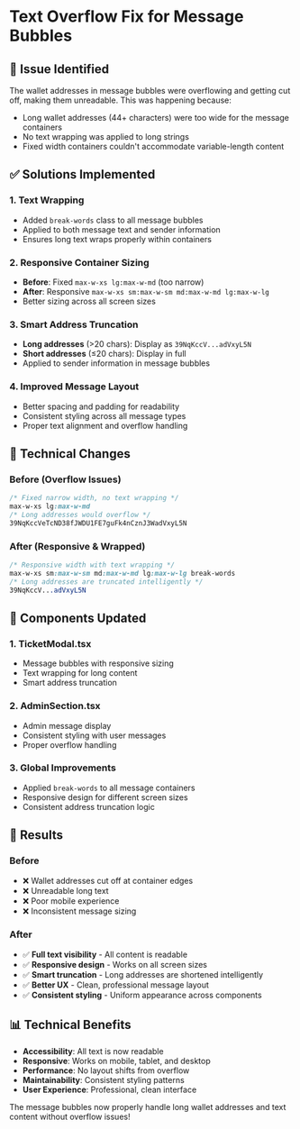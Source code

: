 # Text Overflow Fix for Message Bubbles

## 🐛 **Issue Identified**
The wallet addresses in message bubbles were overflowing and getting cut off, making them unreadable. This was happening because:
- Long wallet addresses (44+ characters) were too wide for the message containers
- No text wrapping was applied to long strings
- Fixed width containers couldn't accommodate variable-length content

## ✅ **Solutions Implemented**

### 1. **Text Wrapping**
- Added `break-words` class to all message bubbles
- Applied to both message text and sender information
- Ensures long text wraps properly within containers

### 2. **Responsive Container Sizing**
- **Before**: Fixed `max-w-xs lg:max-w-md` (too narrow)
- **After**: Responsive `max-w-xs sm:max-w-sm md:max-w-md lg:max-w-lg`
- Better sizing across all screen sizes

### 3. **Smart Address Truncation**
- **Long addresses** (>20 chars): Display as `39NqKccV...adVxyL5N`
- **Short addresses** (≤20 chars): Display in full
- Applied to sender information in message bubbles

### 4. **Improved Message Layout**
- Better spacing and padding for readability
- Consistent styling across all message types
- Proper text alignment and overflow handling

## 🔧 **Technical Changes**

### **Before (Overflow Issues)**
```css
/* Fixed narrow width, no text wrapping */
max-w-xs lg:max-w-md
/* Long addresses would overflow */
39NqKccVeTcND38fJWDU1FE7guFk4nCznJ3WadVxyL5N
```

### **After (Responsive & Wrapped)**
```css
/* Responsive width with text wrapping */
max-w-xs sm:max-w-sm md:max-w-md lg:max-w-lg break-words
/* Long addresses are truncated intelligently */
39NqKccV...adVxyL5N
```

## 📱 **Components Updated**

### 1. **TicketModal.tsx**
- Message bubbles with responsive sizing
- Text wrapping for long content
- Smart address truncation

### 2. **AdminSection.tsx**
- Admin message display
- Consistent styling with user messages
- Proper overflow handling

### 3. **Global Improvements**
- Applied `break-words` to all message containers
- Responsive design for different screen sizes
- Consistent address truncation logic

## 🎯 **Results**

### **Before**
- ❌ Wallet addresses cut off at container edges
- ❌ Unreadable long text
- ❌ Poor mobile experience
- ❌ Inconsistent message sizing

### **After**
- ✅ **Full text visibility** - All content is readable
- ✅ **Responsive design** - Works on all screen sizes
- ✅ **Smart truncation** - Long addresses are shortened intelligently
- ✅ **Better UX** - Clean, professional message layout
- ✅ **Consistent styling** - Uniform appearance across components

## 📊 **Technical Benefits**

- **Accessibility**: All text is now readable
- **Responsive**: Works on mobile, tablet, and desktop
- **Performance**: No layout shifts from overflow
- **Maintainability**: Consistent styling patterns
- **User Experience**: Professional, clean interface

The message bubbles now properly handle long wallet addresses and text content without overflow issues!
